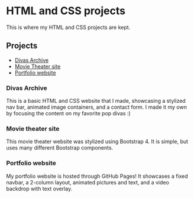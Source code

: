 # HTML and CSS projects

This is where my HTML and CSS projects are kept.

## Projects

- [Divas Archive](https://github.com/madakdouk/Tech-Academy-Projects/blob/main/HTML%20and%20CSS%20projects/divas_archive.html)
- [Movie Theater site](https://github.com/madakdouk/Tech-Academy-Projects/tree/main/HTML%20and%20CSS%20projects/bootstrap4_project)
- [Portfolio website](https://madakdouk.github.io)

### Divas Archive
This is a basic HTML and CSS website that I made, showcasing a stylized nav bar, animated image containers, and a contact form. I made it my own by focusing the content on my favorite pop divas :)

### Movie theater site
This movie theater website was stylized using Bootstrap 4. It is simple, but uses many different Bootstrap components.

### Portfolio website
My portfolio website is hosted through GitHub Pages! It showcases a fixed navbar, a 2-column layout, animated pictures and text, and a video backdrop with text overlay.
